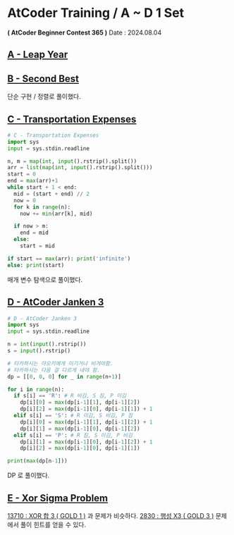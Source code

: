 # AtCoder Training / A ~ D 1 Set 
**( AtCoder Beginner Contest 365 )** Date : 2024.08.04

## [A - Leap Year](https://atcoder.jp/contests/abc364/tasks/abc365_a)
## [B - Second Best](https://atcoder.jp/contests/abc364/tasks/abc365_b)

단순 구현 / 정렬로 풀이했다.


## [C - Transportation Expenses](https://atcoder.jp/contests/abc364/tasks/abc365_c)
```py
# C - Transportation Expenses
import sys
input = sys.stdin.readline

n, m = map(int, input().rstrip().split())
arr = list(map(int, input().rstrip().split()))
start = 0
end = max(arr)+1
while start + 1 < end:
  mid = (start + end) // 2
  now = 0
  for k in range(n):
    now += min(arr[k], mid)

  if now > m:
    end = mid
  else:
    start = mid

if start == max(arr): print('infinite')
else: print(start)
```

매개 변수 탐색으로 풀이했다.

## [D - AtCoder Janken 3](https://atcoder.jp/contests/abc364/tasks/abc365_d)
```py
# D - AtCoder Janken 3
import sys
input = sys.stdin.readline

n = int(input().rstrip())
s = input().rstrip()

# 타카하시는 아오키에게 이기거나 비겨야함.
# 타카하시는 다음 걸 다르게 내야 함.
dp = [[0, 0, 0] for _ in range(n+1)]

for i in range(n):
  if s[i] == 'R': # R 비김, S 짐, P 이김
    dp[i][0] = max(dp[i-1][1], dp[i-1][2])
    dp[i][2] = max(dp[i-1][0], dp[i-1][1]) + 1
  elif s[i] == 'S': # R 이김, S 비김, P 짐
    dp[i][0] = max(dp[i-1][1], dp[i-1][2]) + 1
    dp[i][1] = max(dp[i-1][0], dp[i-1][2])
  elif s[i] == 'P': # R 짐, S 이김, P 비김
    dp[i][1] = max(dp[i-1][0], dp[i-1][2]) + 1
    dp[i][2] = max(dp[i-1][0], dp[i-1][1])

print(max(dp[n-1]))
```

DP 로 풀이했다.

## [E - Xor Sigma Problem](https://atcoder.jp/contests/abc364/tasks/abc365_e)
[13710 : XOR 합 3 ( GOLD 1 )](https://www.acmicpc.net/problem/13710) 과 문제가 비슷하다.
[2830 : 행성 X3 ( GOLD 3 )](https://www.acmicpc.net/problem/2830) 문제에서 풀이 힌트를 얻을 수 있다.

